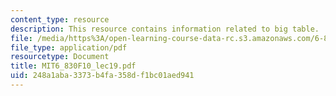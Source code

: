 ```yaml
---
content_type: resource
description: This resource contains information related to big table.
file: /media/https%3A/open-learning-course-data-rc.s3.amazonaws.com/6-830-database-systems-fall-2010/248a1aba3373b4fa358df1bc01aed941_MIT6_830F10_lec19.pdf
file_type: application/pdf
resourcetype: Document
title: MIT6_830F10_lec19.pdf
uid: 248a1aba-3373-b4fa-358d-f1bc01aed941
---
```

